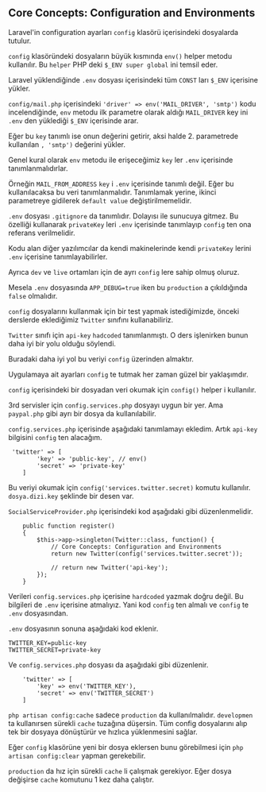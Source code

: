 ## Core Concepts: Configuration and Environments  ##

Laravel'in configuration ayarları `config` klasörü içerisindeki dosyalarda tutulur.

`config` klasöründeki dosyaların büyük kısmında `env()` helper metodu kullanılır.
Bu `helper` PHP deki `$_ENV super global` ini temsil eder.

Laravel yüklendiğinde `.env` dosyası içerisindeki tüm `CONST` ları `$_ENV` içerisine yükler.

`config/mail.php` içerisindeki `'driver' => env('MAIL_DRIVER', 'smtp')` kodu incelendiğinde,
`env` metodu ilk parametre olarak aldığı `MAIL_DRIVER` key ini `.env` den yüklediği `$_ENV` içerisinde arar.

Eğer bu `key` tanımlı ise onun değerini getirir, aksi halde 2. parametrede kullanılan `, 'smtp')` değerini yükler.

Genel kural olarak `env` metodu ile erişeceğimiz `key` ler `.env` içerisinde tanımlanmalıdırlar.

Örneğin `MAIL_FROM_ADDRESS` `key` i `.env` içerisinde tanımlı değil. Eğer bu kullanılacaksa bu veri tanımlanmalıdır.
Tanımlamak yerine, ikinci parametreye gidilerek `default value` değiştirilmemelidir.

`.env` dosyası `.gitignore` da tanımlıdır. Dolayısı ile sunucuya gitmez. 
Bu özelliği kullanarak `privateKey` leri `.env` içerisinde tanımlayıp `config` ten ona referans verilmelidir.

Kodu alan diğer yazılımcılar da kendi makinelerinde kendi `privateKey` lerini `.env` içerisine tanımlayabilirler.

Ayrıca `dev` ve `live` ortamları için de ayrı `config` lere sahip olmuş oluruz.

Mesela `.env` dosyasında `APP_DEBUG=true` iken bu `production` a çıkıldığında `false` olmalıdır.

`config` dosyalarını kullanmak için bir test yapmak istediğimizde, önceki derslerde eklediğimiz `Twitter` sınıfını kullanabiliriz.

`Twitter` sınıfı için `api-key` `hadcoded` tanımlanmıştı. O ders işlenirken bunun daha iyi bir yolu olduğu söylendi.

Buradaki daha iyi yol bu veriyi `config` üzerinden almaktır.

Uygulamaya ait ayarları `config` te tutmak her zaman güzel bir yaklaşımdır.

`config` içerisindeki bir dosyadan veri okumak için `config()` helper i kullanılır.

3rd servisler için `config.services.php` dosyayı uygun bir yer. Ama `paypal.php` gibi ayrı bir dosya da kullanılabilir.

`config.services.php` içerisinde aşağıdaki tanımlamayı ekledim. Artık `api-key` bilgisini `config` ten alacağım.
 
```
 'twitter' => [
        'key' => 'public-key', // env()
        'secret' => 'private-key'
    ]
```

Bu veriyi okumak için `config('services.twitter.secret)` komutu kullanılır. `dosya.dizi.key` şeklinde bir desen var.

`SocialServiceProvider.php` içerisindeki kod aşağıdaki gibi düzenlenmelidir.

```
    public function register()
    {
        $this->app->singleton(Twitter::class, function() {
            // Core Concepts: Configuration and Environments
            return new Twitter(config('services.twitter.secret'));

            // return new Twitter('api-key');
        });
    }
```

Verileri `config.services.php` içerisine `hardcoded` yazmak doğru değil. Bu bilgileri de `.env` içerisine atmalıyız.
Yani kod `config` ten almalı ve `config` te `.env` dosyasından.

`.env` dosyasının sonuna aşağıdaki kod eklenir.

```
TWITTER_KEY=public-key
TWITTER_SECRET=private-key
```

Ve `config.services.php` dosyası da aşağıdaki gibi düzenlenir.
```
    'twitter' => [
        'key' => env('TWITTER_KEY'),
        'secret' => env('TWITTER_SECRET')
    ]
```

`php artisan config:cache` sadece `production` da kullanılmalıdır. `developmen` ta kullanırsen sürekli `cache` tuzağına düşersin. 
Tüm config dosyalarını alıp tek bir dosyaya dönüştürür ve hızlıca yüklenmesini sağlar.

Eğer `config` klasörüne yeni bir dosya eklersen bunu görebilmesi için `php artisan config:clear` yapman gerekebilir.

`production` da hız için sürekli `cache` li çalışmak gerekiyor. Eğer dosya değişirse `cache` komutunu 1 kez daha çalıştır.
 